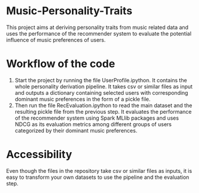 # Music-Personality-Traits
This project aims at deriving personality traits from music related data and uses the performance of the recommender system to evaluate the potential influence of music preferences of users. 

# Workflow of the code
1. Start the project by running the file UserProfile.ipython. It contains the whole personality derivation pipeline. It takes csv or similar files as input and outputs a dictionary containing selected users with corresponding dominant music preferences in the form of a pickle file. 
2. Then run the file RecEvaluation.ipython to read the main dataset and the resulting pickle file from the previous step. It evaluates the performance of the recommender system using Spark MLlib packages and uses NDCG as its evaluation metrics among different groups of users categorized by their dominant music preferences. 

# Accessibility
Even though the files in the repository take csv or similar files as inputs, it is easy to transform your own datasets to use the pipeline and the evaluation step. 
